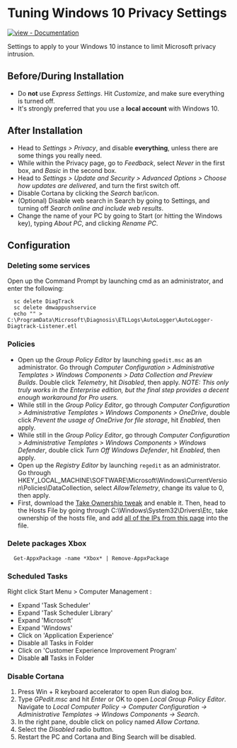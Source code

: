 # Tuning Windows 10 Privacy Settings

[![view - Documentation](https://img.shields.io/badge/view-Documentation-blue?style=for-the-badge)](/docs/ "Go to project documentation")

Settings to apply to your Windows 10 instance to limit Microsoft privacy intrusion. 

## Before/During Installation

- Do **not** use *Express Settings*. Hit *Customize*, and make sure everything is turned off.
-	It's strongly preferred that you use a **local account** with Windows 10.


## After Installation

-	Head to *Settings > Privacy*, and disable **everything**, unless there are some things you really need.
-	While within the Privacy page, go to *Feedback*, select *Never* in the first box, and *Basic* in the second box.
-	Head to *Settings > Update and Security > Advanced Options > Choose how updates are delivered*, and turn the first switch off.
-	Disable Cortana by clicking the *Search* bar/icon.
-	(Optional) Disable web search in Search by going to Settings, and turning off *Search online and include web results*.
- Change the name of your PC by going to Start (or hitting the Windows key), typing *About PC*, and clicking *Rename PC*.

## Configuration

### Deleting some services

Open up the Command Prompt by launching cmd as an administrator, and enter the following:
```
  sc delete DiagTrack
  sc delete dmwappushservice
  echo "" > C:\ProgramData\Microsoft\Diagnosis\ETLLogs\AutoLogger\AutoLogger-Diagtrack-Listener.etl
```

### Policies
-	Open up the *Group Policy Editor* by launching `gpedit.msc` as an administrator. Go through *Computer Configuration > Administrative Templates > Windows Components > Data Collection and Preview Builds*. Double click *Telemetry*, hit *Disabled*, then apply. *NOTE: This only truly works in the Enterprise edition, but the final step provides a decent enough workaround for Pro users.*
-	While still in the *Group Policy Editor*, go through *Computer Configuration > Administrative Templates > Windows Components > OneDrive*, double click *Prevent the usage of OneDrive for file storage*, hit *Enabled*, then apply.
- While still in the *Group Policy Editor*, go through *Computer Configuration > Administrative Templates > Windows Components > Windows Defender*, double click *Turn Off Windows Defender*, hit *Enabled*, then apply.
-	Open up the *Registry Editor* by launching `regedit` as an administrator. Go through HKEY_LOCAL_MACHINE\SOFTWARE\Microsoft\Windows\CurrentVersion\Policies\DataCollection, select *AllowTelemetry*, change its value to 0, then apply.
-	First, download the [Take Ownership tweak](http://www.howtogeek.com/howto/windows-vista/add-take-ownership-to-explorer-right-click-menu-in-vista/) and enable it. Then, head to the Hosts File by going through C:\Windows\System32\Drivers\Etc, take ownership of the hosts file, and add [all of the IPs from this page](http://paste2.org/A1sv86VF) into the file.

### Delete packages Xbox
```
  Get-AppxPackage -name *Xbox* | Remove-AppxPackage  
```
### Scheduled Tasks

Right click Start Menu > Computer Management :
- Expand 'Task Scheduler'
- Expand 'Task Scheduler Library'
- Expand 'Microsoft'
- Expand 'Windows'
- Click on 'Application Experience'
- Disable all Tasks in Folder
- Click on 'Customer Experience Improvement Program'
- Disable **all** Tasks in Folder

### Disable Cortana
1.	Press Win + R keyboard accelerator to open Run dialog box.
2.	Type *GPedit.msc* and hit *Enter* or OK to open *Local Group Policy Editor*. Navigate to *Local Computer Policy -> Computer Configuration -> Administrative Templates -> Windows Components -> Search*.
3.	In the right pane, double click on policy named *Allow Cortana*.
4.	Select the *Disabled* radio button.
5.	Restart the PC and Cortana and Bing Search will be disabled.
